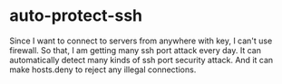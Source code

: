 # auto-protect-ssh
Since I want to connect to servers from anywhere with key, I can't use firewall. So that, I am getting many ssh port attack every day. It can automatically detect many kinds of ssh port security attack. And it can make hosts.deny to reject any illegal connections.
